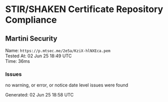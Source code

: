 # STIR/SHAKEN Certificate Repository Compliance

## Martini Security

Name: `https://p.mtsec.me/2e5a/KziX-hlNXEca.pem`\
Tested At: 02 Jun 25 18:49 UTC\
Time: 36ms

### Issues

no warning, or error, or notice date level issues were found

Generated: 02 Jun 25 18:58 UTC